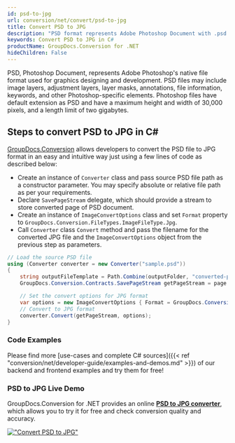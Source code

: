 ```yaml
---
id: psd-to-jpg
url: conversion/net/convert/psd-to-jpg
title: Convert PSD to JPG
description: "PSD format represents Adobe Photoshop Document with .psd extension. Learn how to convert PSD to JPG file programmatically in C# language using GroupDocs.Conversion for .NET library."
keywords: Convert PSD to JPG in C#
productName: GroupDocs.Conversion for .NET
hideChildren: False
---
```


PSD, Photoshop Document, represents Adobe Photoshop's native file format used for graphics designing and development. PSD files may include image layers, adjustment layers, layer masks, annotations, file information, keywords, and other Photoshop-specific elements. Photoshop files have default extension as PSD and have a maximum height and width of 30,000 pixels, and a length limit of two gigabytes.

## Steps to convert PSD to JPG in C#

[GroupDocs.Conversion](https://products.groupdocs.com/conversion/net) allows developers to convert the PSD file to JPG format in an easy and intuitive way just using a few lines of code as described below:

* Create an instance of `Converter` class and pass source PSD file path as a constructor parameter. You may specify absolute or relative file path as per your requirements. 
* Declare `SavePageStream` delegate, which should provide a stream to store converted page of PSD document.
* Create an instance of `ImageConvertOptions` class and set `Format` property to `GroupDocs.Conversion.FileTypes.ImageFileType.Jpg`.
* Call `Converter` class `Convert` method and pass the filename for the converted JPG file and the `ImageConvertOptions` object from the previous step as parameters.

```csharp
// Load the source PSD file
using (Converter converter = new Converter("sample.psd"))
{
    string outputFileTemplate = Path.Combine(outputFolder, "converted-page-{0}.jpg");
    GroupDocs.Conversion.Contracts.SavePageStream getPageStream = page => new FileStream(string.Format(outputFileTemplate, page), FileMode.Create);

    // Set the convert options for JPG format
    var options = new ImageConvertOptions { Format = GroupDocs.Conversion.FileTypes.ImageFileType.Jpg };   
    // Convert to JPG format
    converter.Convert(getPageStream, options);
}
```

### Code Examples

Please find more [use-cases and complete C# sources]({{< ref "conversion/net/developer-guide/examples-and-demos.md" >}}) of our backend and frontend examples and try them for free!

### PSD to JPG Live Demo

GroupDocs.Conversion for .NET provides an online [**PSD to JPG converter**](https://products.groupdocs.app/conversion/psd-to-jpg), which allows you to try it for free and check conversion quality and accuracy.

[!["Convert PSD to JPG"](conversion/net/images/convert-to-jpg/convert-psd-to-jpg.png)](https://products.groupdocs.app/conversion/psd-to-jpg)